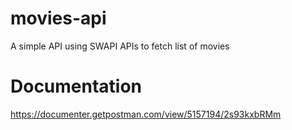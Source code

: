 # movies-api
A simple API using SWAPI APIs to fetch list of movies

# Documentation
https://documenter.getpostman.com/view/5157194/2s93kxbRMm
